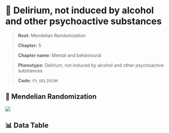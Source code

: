 # 🧪 Delirium, not induced by alcohol and other psychoactive substances

> **Root:** Mendelian Randomization

> **Chapter:** 5  

> **Chapter name:** Mental and behavioural

> **Phenotype:** Delirium, not induced by alcohol and other psychoactive substances  

> **Code:** `F5_DELIRIUM`

## 🧬 Mendelian Randomization  

<img src="/MR/Figures/Forward/F5_DELIRIUM.png"/>

## 📊 Data Table

<CsvTableMRF src="/public/MR/Data/Forward/F5_DELIRIUM.csv"/>
